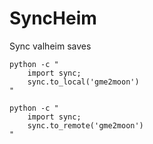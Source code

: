 # SyncHeim
Sync valheim saves

```
python -c "
	import sync;
	sync.to_local('gme2moon')
"
```

```
python -c "
	import sync;
	sync.to_remote('gme2moon')
"
```